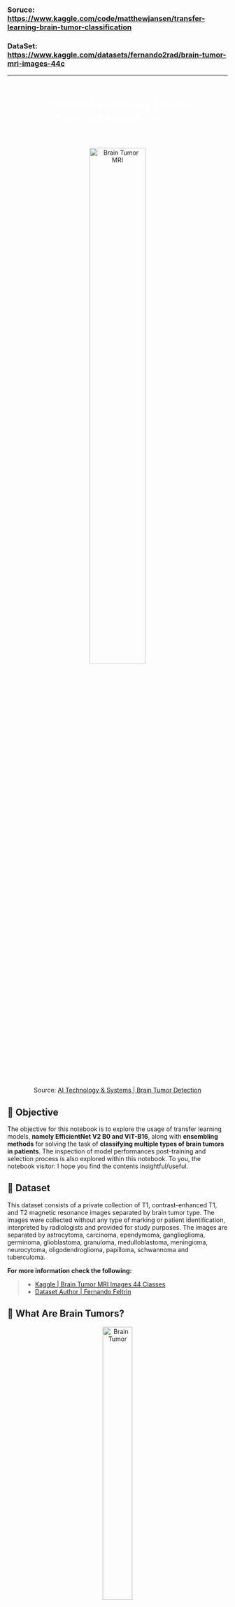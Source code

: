 ### Soruce: https://www.kaggle.com/code/matthewjansen/transfer-learning-brain-tumor-classification
### DataSet: https://www.kaggle.com/datasets/fernando2rad/brain-tumor-mri-images-44c
-----------------------------------
<a id=toc></a>
<h1 style="padding: 35px;color:white;margin:10;font-size:200%;text-align:center;display:fill;border-radius:10px;overflow:hidden;background-image: url(https://i.postimg.cc/T1D2yGny/167.jpg); background-size: 100% auto;background-position: 0px 0px; 
"><span style='color:white;'>Transfer Learning | Brain Tumor Classification</span></h1>

<center>
    <figure>
        <img src="https://cdn-images-1.medium.com/max/800/1*f1sodi17fNcObGBmIKgGGQ.gif" alt ="Brain Tumor MRI" style='width:55%;'>
        <figcaption>
            Source: <a href="https://www.ai-tech.systems/brain-tumor-detection/">AI Technology & Systems | Brain Tumor Detection</a>
        </figcaption>
    </figure>
</center>

## 🎯 Objective
The objective for this notebook is to explore the usage of transfer learning models, **namely EfficientNet V2 B0 and ViT-B16**, along with **ensembling methods** for solving the task of **classifying multiple types of brain tumors in patients**. The inspection of model performances post-training and selection process is also explored within this notebook. To you, the notebook visitor: I hope you find the contents insightful/useful. 


## 📁 Dataset
This dataset consists of a private collection of T1, contrast-enhanced T1, and T2 magnetic resonance images separated by brain tumor type. The images were collected without any type of marking or patient identification, interpreted by radiologists and provided for study purposes. The images are separated by astrocytoma, carcinoma, ependymoma, ganglioglioma, germinoma, glioblastoma, granuloma, medulloblastoma, meningioma, neurocytoma, oligodendroglioma, papilloma, schwannoma and tuberculoma.

**For more information check the following:**
> - [Kaggle | Brain Tumor MRI Images 44 Classes](https://www.kaggle.com/datasets/fernando2rad/brain-tumor-mri-images-44c?sort=published)
> - [Dataset Author | Fernando Feltrin](https://www.kaggle.com/fernando2rad)

## 🧠 What Are Brain Tumors?

<center>
    <figure>
        <img src="https://my.clevelandclinic.org/-/scassets/images/org/health/articles/6149-brain-tumor" alt ="Brain Tumor" style='width:40%;'>
        <figcaption>
            Source: <a href="https://my.clevelandclinic.org/health/diseases/6149-brain-cancer-brain-tumor">Cleveland Clinic | Brain Tumor Illustration</a>
        </figcaption>
    </figure>
</center>

A brain tumor is a cancerous or non-cancerous mass or growth of abnormal cells in the brain. Nearby locations include nerves, the pituitary gland, the pineal gland, and the membranes that cover the surface of the brain. Brain tumors that begin in the brain are called primary brain tumors. Sometimes, cancer spreads to the brain from other parts of the body. These tumors are known as secondary brain tumors, also called metastatic brain tumors.

### <u>Symptoms</u>
General signs and symptoms caused by brain tumors may include:
> - Headache or pressure in the head that is worse in the morning
> - Headaches that happen more often and seem more severe
> - Headaches that are sometimes described as tension headaches or migraines
> - Nausea or vomiting
> - Eye problems, such as blurry vision, seeing double or losing sight on the sides of your vision
> - Losing feeling or movement in an arm or a leg
> - Trouble with balance
> - Speech problems
> - Feeling very tired
> - Confusion in everyday matters
> - Memory issues
> - Having trouble following simple commands
> - Personality or behavior changes
> - Seizures, especially if there is no history of seizures
> - Hearing problems
> - Dizziness or a sense that the world is spinning, also called vertigo
> - Feeling very hungry and gaining weight

**For more information see the following:**
> - [Mayo Clinic | Brain tumor](https://www.mayoclinic.org/diseases-conditions/brain-tumor/symptoms-causes/syc-20350084)
> - [Cleveland Clinic | Brain Cancer (Brain Tumor)](https://my.clevelandclinic.org/health/diseases/6149-brain-cancer-brain-tumor)

<hr>

## Table of contents
- [1 | Dataset Exploration](#1)
   > - [Get image paths with glob](#1.1)
   > - [View the number of images present in the dataset](#1.2)
   > - [Create Pandas DataFrames for paths and labels](#1.3)
   > - [Load & View Random Sample Image](#1.4)
   > - [View Multiple Randomly Selected Samples](#1.5)
   > - [View Train Labels Distribution](#1.6)
   > - [Discard Insufficient Sample Classes](#1.7)
  
- [2 | Data Preprocessing: Building An Input Data Pipeline](#2)
   > - [Create Train & Validation Splits](#2.1)
   > - [View New Train & Validation Labels Distribution](#2.2)
   > - [Create an Image Data Augmentation Layer](#2.3)
   > - [Create Input Data Pipeline w. tf.data API](#2.4)
   
- [3 | Transfer Learning Model: EfficientNet V2 B0](#3)
   > - [TensorFlow Hub](#tfhub)
   > - [Get EfficientNet From TensorFlow Hub](#3.1)
   > - [Define EfficientNet Model](#3.2)
   > - [Train EfficientNet Model](#3.3)

- [4 | Transfer Learning Model: Vision Transformer (ViT)](#4)
   > - [Get Vision Transformer Model](#4.1)
   > - [Define Vision Transformer Model](#4.2)
   > - [Train Vision Transformer Model](#4.3)
   
- [5 | Ensembling via Averaging](#5)
   > - [What is Ensembling via Averaging?](#5.1)
   > - [Simple Average Ensembling](#5.2)
   > - [Weighted Average Ensembling](#5.3)
   > - [Geometric Mean Ensembling](#5.4)

- [6 | Performance Evaluation](#6)
   > - [View Model Histories](#6.1)
   > - [Plot Confusion Matrices](#6.2)
   > - [Inpsect Classification Reports](#6.3)
   > - [Record Classification Metrics](#6.4)
   > - [Trade-offs: Inference Time vs. Performance](#6.5)
   
- [Conclusion](#conclusion)

<hr>
